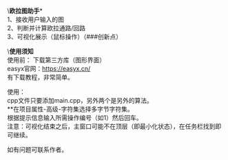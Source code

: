 \\******欧拉图助手*******  
1、接收用户输入的图  
2、判断并计算欧拉通路/回路  
3、可视化展示（鼠标操作）（###创新点）


\\********使用须知********  
使用前：
下载第三方库（图形界面）  
easyx官网：https://easyx.cn/  
有下载教程，非常简单。  

使用：  
cpp文件只要添加main.cpp，另外两个是另外的算法。  
**在项目属性-高级-字符集选择多字节字符集。  
根据提示信息输入所需操作编号（如1）然后回车。  
注意：可视化结束之后，主窗口可能不在顶层（即最小化状态），在任务栏找到即可继续。  
  
如有问题可联系作者。  
